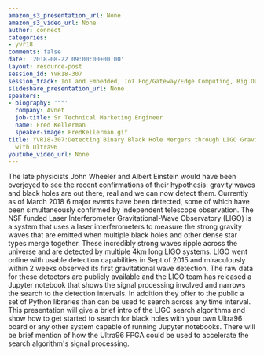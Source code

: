 ```yaml
---
amazon_s3_presentation_url: None
amazon_s3_video_url: None
author: connect
categories:
- yvr18
comments: false
date: '2018-08-22 09:00:00+00:00'
layout: resource-post
session_id: YVR18-307
session_track: IoT and Embedded, IoT Fog/Gateway/Edge Computing, Big Data, 96Boards
slideshare_presentation_url: None
speakers:
- biography: '""'
  company: Avnet
  job-title: Sr Technical Marketing Engineer
  name: Fred Kellerman
  speaker-image: FredKellerman.gif
title: YVR18-307:Detecting Binary Black Hole Mergers through LIGO Gravity Wave Measurements
  with Ultra96
youtube_video_url: None
---
```


The late physicists John Wheeler and Albert Einstein would have been overjoyed to see the recent confirmations of their hypothesis: gravity waves and black holes are out there, real and we can now detect them.  Currently as of March 2018 6 major events have been detected, some of which have been simultaneously confirmed by independent telescope observation.  The NSF funded Laser Interferometer Gravitational-Wave Observatory (LIGO) is a system that uses a laser interferometers to measure the strong gravity waves that are emitted when multiple black holes and other dense star types merge together.  These incredibly strong waves ripple across the universe and are detected by multiple 4km long LIGO systems.  LIGO went online with usable detection capabilities in Sept of 2015 and miraculously within 2 weeks observed its first gravitational wave detection. The raw data for these detectors are publicly available and the LIGO team has released a Jupyter notebook that shows the signal processing involved and narrows the search to the detection intervals.  In addition they offer to the public a set of Python libraries than can be used to search across any time interval.  This presentation will give a brief intro of the LIGO search algorithms and show how to get started to search for black holes with your own Ultra96 board or any other system capable of running Jupyter notebooks.  There will be brief mention of how the Ultra96 FPGA could be used to accelerate the search algorithm's signal processing.